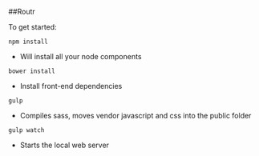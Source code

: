 ##Routr

To get started:

`npm install`

  * Will install all your node components


`bower install`

  * Install front-end dependencies


`gulp`

  * Compiles sass, moves vendor javascript and css into the public folder


`gulp watch`

  * Starts the local web server
